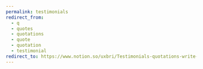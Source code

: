 ```yaml
---
permalink: testimonials
redirect_from:
  - q
  - quotes
  - quotations
  - quote
  - quotation
  - testimonial
redirect_to: https://www.notion.so/uxbri/Testimonials-quotations-write-ups-for-UX-Brighton-05b39a4edfe240f48e728c378ac47dd2
---
```

